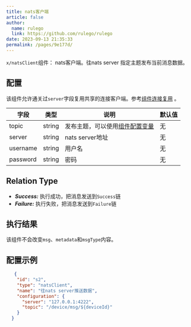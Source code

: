 ```yaml
---
title: nats客户端
article: false
author: 
  name: rulego
  link: https://github.com/rulego/rulego
date: 2023-09-13 21:35:33
permalink: /pages/9e177d/
---
```


`x/natsClient`组件：<Badge text="v0.21.0+"/> nats客户端。往nats server 指定主题发布当前消息数据。

## 配置

该组件允许通关过`server`字段复用共享的连接客户端。参考[组件连接复用](/pages/baa05d/) 。

| 字段       | 类型     | 说明                                | 默认值 |
|----------|--------|-----------------------------------|-----|
| topic    | string | 发布主题，可以使用[组件配置变量](/pages/baa05c/) | 无   |
| server   | string | nats server地址                     | 无   |
| username | string | 用户名                               | 无   |
| password | string | 密码                                | 无   |



## Relation Type

- ***Success:*** 执行成功，把消息发送到`Success`链
- ***Failure:*** 执行失败，把消息发送到`Failure`链

## 执行结果

该组件不会改变`msg`、`metadata`和`msgType`内容。

## 配置示例

```json
   {
    "id": "s2",
    "type": "natsClient",
    "name": "往nats server推送数据",
    "configuration": {
      "server": "127.0.0.1:4222",
      "topic": "/device/msg/${deviceId}"
    }
  }
```